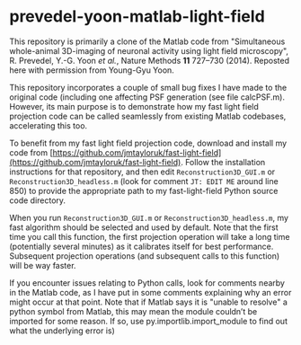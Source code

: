 # prevedel-yoon-matlab-light-field

This repository is primarily a clone of the Matlab code from "Simultaneous whole-animal 3D-imaging of neuronal activity using light field microscopy",
R. Prevedel, Y.-G. Yoon *et al.*, Nature Methods **11** 727–730 (2014). Reposted here with permission from Young-Gyu Yoon.

This repository incorporates a couple of small bug fixes I have made to the original code (including one affecting PSF generation (see file calcPSF.m). 
However, its main purpose is to demonstrate how my fast light field projection code can be called seamlessly from existing Matlab codebases,
accelerating this too.

To benefit from my fast light field projection code, download and install my code from [https://github.com/jmtayloruk/fast-light-field](https://github.com/jmtayloruk/fast-light-field).
Follow the installation instructions for that repository, and then edit `Reconstruction3D_GUI.m` or `Reconstruction3D_headless.m` (look for comment `JT: EDIT ME` around line 850)
to provide the appropriate path to my fast-light-field Python source code directory.

When you run `Reconstruction3D_GUI.m` or `Reconstruction3D_headless.m`, my fast algorithm should be selected and used by default.
Note that the first time you call this function, the first projection operation will take a long time (potentially several minutes) as it calibrates itself for best performance.
Subsequent projection operations (and subsequent calls to this function) will be way faster.

If you encounter issues relating to Python calls, look for comments nearby in the Matlab code,
as I have put in some comments explaining why an error might occur at that point. 
Note that if Matlab says it is "unable to resolve" a python symbol from Matlab,
this may mean the module couldn’t be imported for some reason. 
If so, use py.importlib.import_module to find out what the underlying error is)
